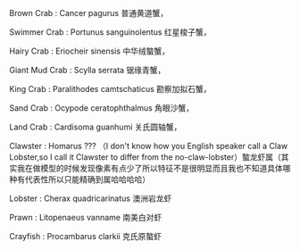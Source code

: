 Brown Crab : Cancer pagurus 普通黄道蟹，

Swimmer Crab : Portunus sanguinolentus 红星梭子蟹，

Hairy Crab : Eriocheir sinensis 中华绒螯蟹，

Giant Mud Crab : Scylla serrata 锯缘青蟹，

King Crab : Paralithodes camtschaticus 勘察加拟石蟹，

Sand Crab : Ocypode ceratophthalmus 角眼沙蟹，

Land Crab : Cardisoma guanhumi 关氏圆轴蟹，

Clawster : Homarus ??? （I don't know how you English speaker call a Claw Lobster,so I call it Clawster to differ from the no-claw-lobster）螯龙虾属（其实我在做模型的时候发现像素有点少了所以特征不是很明显而且我也不知道具体哪种有代表性所以只能精确到属哈哈哈哈）

Lobster : Cherax quadricarinatus 澳洲岩龙虾

Prawn : Litopenaeus vanname 南美白对虾

Crayfish : Procambarus clarkii 克氏原螯虾
